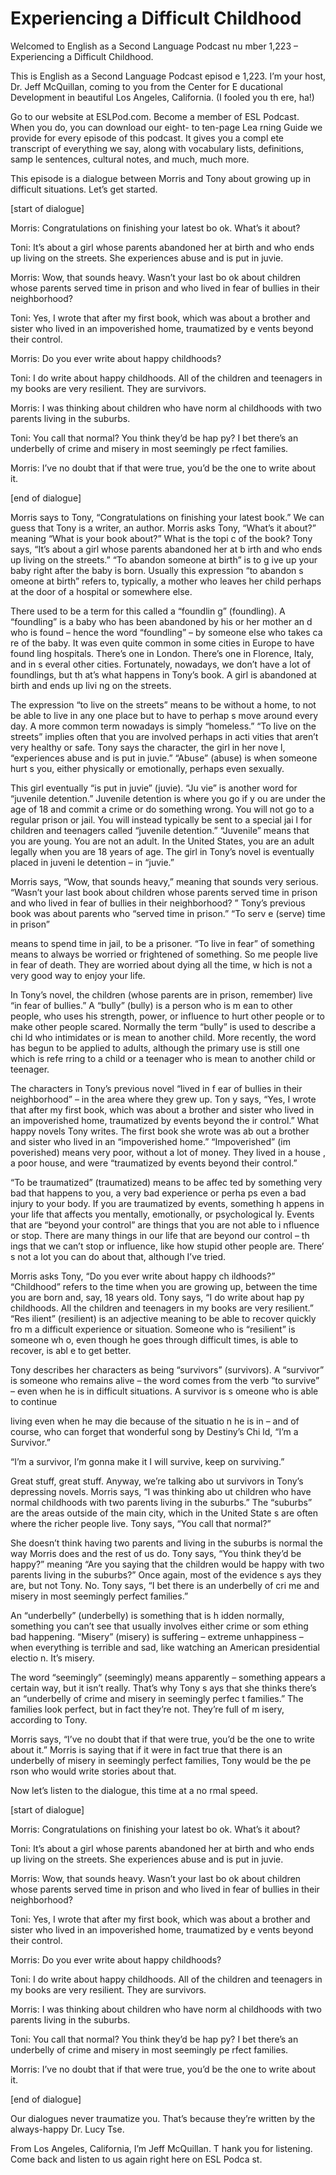 # Experiencing a Difficult Childhood

Welcomed to English as a Second Language Podcast nu mber 1,223 – Experiencing a Difficult Childhood. 

This is English as a Second Language Podcast episod e 1,223. I’m your host, Dr. Jeff McQuillan, coming to you from the Center for E ducational Development in beautiful Los Angeles, California. (I fooled you th ere, ha!)  

Go to our website at ESLPod.com. Become a member of  ESL Podcast. When you do, you can download our eight- to ten-page Lea rning Guide we provide for every episode of this podcast. It gives you a compl ete transcript of everything we say, along with vocabulary lists, definitions, samp le sentences, cultural notes, and much, much more.  

This episode is a dialogue between Morris and Tony about growing up in difficult situations. Let’s get started.  

[start of dialogue] 

Morris: Congratulations on finishing your latest bo ok. What’s it about? 

Toni: It’s about a girl whose parents abandoned her  at birth and who ends up living on the streets. She experiences abuse and is  put in juvie. 

Morris: Wow, that sounds heavy. Wasn’t your last bo ok about children whose parents served time in prison and who lived in fear  of bullies in their neighborhood? 

Toni: Yes, I wrote that after my first book, which was about a brother and sister who lived in an impoverished home, traumatized by e vents beyond their control. 

Morris: Do you ever write about happy childhoods? 

Toni: I do write about happy childhoods. All of the  children and teenagers in my books are very resilient. They are survivors. 

Morris: I was thinking about children who have norm al childhoods with two parents living in the suburbs. 

Toni: You call that normal? You think they’d be hap py? I bet there’s an underbelly of crime and misery in most seemingly pe rfect families.  

 Morris: I’ve no doubt that if that were true, you’d  be the one to write about it. 

[end of dialogue] 

Morris says to Tony, “Congratulations on finishing your latest book.” We can guess that Tony is a writer, an author. Morris asks  Tony, “What’s it about?” meaning “What is your book about?” What is the topi c of the book? Tony says, “It’s about a girl whose parents abandoned her at b irth and who ends up living on the streets.” “To abandon someone at birth” is to g ive up your baby right after the baby is born. Usually this expression “to abandon s omeone at birth” refers to, typically, a mother who leaves her child perhaps at  the door of a hospital or somewhere else.  

There used to be a term for this called a “foundlin g” (foundling). A “foundling” is a baby who has been abandoned by his or her mother an d who is found – hence the word “foundling” – by someone else who takes ca re of the baby. It was even quite common in some cities in Europe to have found ling hospitals. There’s one in London. There’s one in Florence, Italy, and in s everal other cities. Fortunately, nowadays, we don’t have a lot of foundlings, but th at’s what happens in Tony’s book. A girl is abandoned at birth and ends up livi ng on the streets.  

The expression “to live on the streets” means to be  without a home, to not be able to live in any one place but to have to perhap s move around every day. A more common term nowadays is simply “homeless.” “To  live on the streets” implies often that you are involved perhaps in acti vities that aren’t very healthy or safe. Tony says the character, the girl in her nove l, “experiences abuse and is put in juvie.” “Abuse” (abuse) is when someone hurt s you, either physically or emotionally, perhaps even sexually.  

This girl eventually “is put in juvie” (juvie). “Ju vie” is another word for “juvenile detention.” Juvenile detention is where you go if y ou are under the age of 18 and commit a crime or do something wrong. You will not go to a regular prison or jail. You will instead typically be sent to a special jai l for children and teenagers called “juvenile detention.” “Juvenile” means that you are  young. You are not an adult. In the United States, you are an adult legally when  you are 18 years of age. The girl in Tony’s novel is eventually placed in juveni le detention – in “juvie.”  

Morris says, “Wow, that sounds heavy,” meaning that  sounds very serious. “Wasn’t your last book about children whose parents  served time in prison and who lived in fear of bullies in their neighborhood? ” Tony’s previous book was about parents who “served time in prison.” “To serv e (serve) time in prison”  

means to spend time in jail, to be a prisoner. “To live in fear” of something means to always be worried or frightened of something. So me people live in fear of death. They are worried about dying all the time, w hich is not a very good way to enjoy your life.  

In Tony’s novel, the children (whose parents are in  prison, remember) live “in fear of bullies.” A “bully” (bully) is a person who is m ean to other people, who uses his strength, power, or influence to hurt other people or to make other people scared. Normally the term “bully” is used to describe a chi ld who intimidates or is mean to another child. More recently, the word has begun to  be applied to adults, although the primary use is still one which is refe rring to a child or a teenager who is mean to another child or teenager.  

The characters in Tony’s previous novel “lived in f ear of bullies in their neighborhood” – in the area where they grew up. Ton y says, “Yes, I wrote that after my first book, which was about a brother and sister who lived in an impoverished home, traumatized by events beyond the ir control.” What happy novels Tony writes. The first book she wrote was ab out a brother and sister who lived in an “impoverished home.” “Impoverished” (im poverished) means very poor, without a lot of money. They lived in a house , a poor house, and were “traumatized by events beyond their control.”  

“To be traumatized” (traumatized) means to be affec ted by something very bad that happens to you, a very bad experience or perha ps even a bad injury to your body. If you are traumatized by events, something h appens in your life that affects you mentally, emotionally, or psychological ly. Events that are “beyond your control” are things that you are not able to i nfluence or stop. There are many things in our life that are beyond our control – th ings that we can’t stop or influence, like how stupid other people are. There’ s not a lot you can do about that, although I’ve tried.  

Morris asks Tony, “Do you ever write about happy ch ildhoods?” “Childhood” refers to the time when you are growing up, between  the time you are born and, say, 18 years old. Tony says, “I do write about hap py childhoods. All the children and teenagers in my books are very resilient.” “Res ilient” (resilient) is an adjective meaning to be able to recover quickly fro m a difficult experience or situation. Someone who is “resilient” is someone wh o, even though he goes through difficult times, is able to recover, is abl e to get better.  

Tony describes her characters as being “survivors” (survivors). A “survivor” is someone who remains alive – the word comes from the  verb “to survive” – even when he is in difficult situations. A survivor is s omeone who is able to continue  

living even when he may die because of the situatio n he is in – and of course, who can forget that wonderful song by Destiny’s Chi ld, “I’m a Survivor.” 

“I’m a survivor, I’m gonna make it I will survive, keep on surviving.” 

Great stuff, great stuff. Anyway, we’re talking abo ut survivors in Tony’s depressing novels. Morris says, “I was thinking abo ut children who have normal childhoods with two parents living in the suburbs.”  The “suburbs” are the areas outside of the main city, which in the United State s are often where the richer people live. Tony says, “You call that normal?”  

She doesn’t think having two parents and living in the suburbs is normal the way Morris does and the rest of us do. Tony says, “You think they’d be happy?” meaning “Are you saying that the children would be happy with two parents living in the suburbs?” Once again, most of the evidence s ays they are, but not Tony. No. Tony says, “I bet there is an underbelly of cri me and misery in most seemingly perfect families.”  

An “underbelly” (underbelly) is something that is h idden normally, something you can’t see that usually involves either crime or som ething bad happening. “Misery” (misery) is suffering – extreme unhappiness – when everything is terrible and sad, like watching an American presidential electio n. It’s misery.  

The word “seemingly” (seemingly) means apparently –  something appears a certain way, but it isn’t really. That’s why Tony s ays that she thinks there’s an “underbelly of crime and misery in seemingly perfec t families.” The families look perfect, but in fact they’re not. They’re full of m isery, according to Tony.  

Morris says, “I’ve no doubt that if that were true,  you’d be the one to write about it.” Morris is saying that if it were in fact true that there is an underbelly of misery in seemingly perfect families, Tony would be the pe rson who would write stories about that. 

Now let’s listen to the dialogue, this time at a no rmal speed. 

[start of dialogue] 

Morris: Congratulations on finishing your latest bo ok. What’s it about? 

Toni: It’s about a girl whose parents abandoned her  at birth and who ends up living on the streets. She experiences abuse and is  put in juvie.  

 Morris: Wow, that sounds heavy. Wasn’t your last bo ok about children whose parents served time in prison and who lived in fear  of bullies in their neighborhood? 

Toni: Yes, I wrote that after my first book, which was about a brother and sister who lived in an impoverished home, traumatized by e vents beyond their control. 

Morris: Do you ever write about happy childhoods? 

Toni: I do write about happy childhoods. All of the  children and teenagers in my books are very resilient. They are survivors. 

Morris: I was thinking about children who have norm al childhoods with two parents living in the suburbs. 

Toni: You call that normal? You think they’d be hap py? I bet there’s an underbelly of crime and misery in most seemingly pe rfect families. 

Morris: I’ve no doubt that if that were true, you’d  be the one to write about it. 

[end of dialogue] 

Our dialogues never traumatize you. That’s because they’re written by the always-happy Dr. Lucy Tse. 

From Los Angeles, California, I’m Jeff McQuillan. T hank you for listening. Come back and listen to us again right here on ESL Podca st.  

